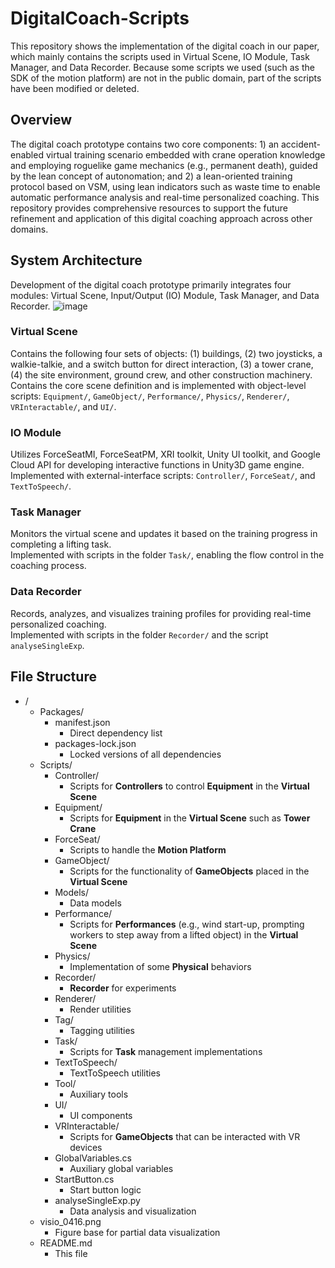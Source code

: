 # DigitalCoach-Scripts

This repository shows the implementation of the digital coach in our paper, which mainly contains the scripts used in Virtual Scene, IO Module, Task Manager, and Data Recorder. Because some scripts we used (such as the SDK of the motion platform) are not in the public domain, part of the scripts have been modified or deleted.

## Overview
The digital coach prototype contains two core components: 1) an accident-enabled virtual training scenario embedded with crane operation knowledge and employing roguelike game mechanics (e.g., permanent death), guided by the lean concept of autonomation; and 2) a lean-oriented training protocol based on VSM, using lean indicators such as waste time to enable automatic performance analysis and real-time personalized coaching. This repository provides comprehensive resources to support the future refinement and application of this digital coaching approach across other domains.
## System Architecture
Development of the digital coach prototype primarily integrates four modules: Virtual Scene, Input/Output (IO) Module, Task Manager, and Data Recorder. 
![image](https://github.com/user-attachments/assets/49df488c-1bec-43df-9ccb-fdee4f1e2ba7)
### Virtual Scene
Contains the following four sets of objects: (1) buildings, (2) two joysticks, a walkie-talkie, and a switch button for direct interaction, (3) a tower crane, (4) the site environment, ground crew, and other construction machinery.\
Contains the core scene definition and is implemented with object-level scripts: `Equipment/`, `GameObject/`, `Performance/`, `Physics/`, `Renderer/`, `VRInteractable/`, and `UI/`.
### IO Module
Utilizes ForceSeatMI, ForceSeatPM, XRI toolkit, Unity UI toolkit, and Google Cloud API for developing interactive functions in Unity3D game engine.\
Implemented with external-interface scripts: `Controller/`, `ForceSeat/`, and `TextToSpeech/`.
### Task Manager
Monitors the virtual scene and updates it based on the training progress in completing a lifting task.\
Implemented with scripts in the folder `Task/`, enabling the flow control in the coaching process.
### Data Recorder
Records, analyzes, and visualizes training profiles for providing real-time personalized coaching.\
Implemented with scripts in the folder `Recorder/` and the script `analyseSingleExp`.
## File Structure
- /
  - Packages/
    - manifest.json  
      - Direct dependency list  
    - packages-lock.json  
      - Locked versions of all dependencies  
  - Scripts/
    - Controller/  
      - Scripts for **Controllers** to control **Equipment** in the **Virtual Scene**  
    - Equipment/  
      - Scripts for **Equipment** in the **Virtual Scene** such as **Tower Crane**  
    - ForceSeat/  
      - Scripts to handle the **Motion Platform**  
    - GameObject/  
      - Scripts for the functionality of **GameObjects** placed in the **Virtual Scene**  
    - Models/  
      - Data models  
    - Performance/  
      - Scripts for **Performances** (e.g., wind start-up, prompting workers to step away from a lifted object) in the **Virtual Scene**  
    - Physics/  
      - Implementation of some **Physical** behaviors  
    - Recorder/  
      - **Recorder** for experiments  
    - Renderer/  
      - Render utilities  
    - Tag/  
      - Tagging utilities  
    - Task/  
      - Scripts for **Task** management implementations  
    - TextToSpeech/  
      - TextToSpeech utilities  
    - Tool/  
      - Auxiliary tools  
    - UI/  
      - UI components  
    - VRInteractable/  
      - Scripts for **GameObjects** that can be interacted with VR devices  
    - GlobalVariables.cs  
      - Auxiliary global variables  
    - StartButton.cs  
      - Start button logic
    - analyseSingleExp.py
      - Data analysis and visualization
  - visio_0416.png  
    - Figure base for partial data visualization
  - README.md  
    - This file
